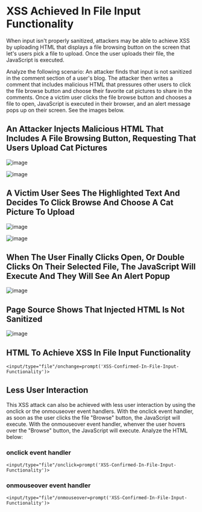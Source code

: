 <h1>XSS Achieved In File Input Functionality</h1>

When input isn't properly sanitized, attackers may be able to achieve XSS by uploading HTML that displays a file browsing button on the screen that let's users pick a file to upload. Once the user
uploads their file, the JavaScript is executed.

Analyze the following scenario: An attacker finds that input is not sanitized in the comment section of a user's blog. The attacker then writes a comment that includes malicious HTML that pressures other
users to click the file browse button and choose their favorite cat pictures to share in the comments. Once a victim user clicks the file browse button and chooses a file to open, JavaScript is executed 
in their browser, and an alert message pops up on their screen. See the images below.

<h2>An Attacker Injects Malicious HTML That Includes A File Browsing Button, Requesting That Users Upload Cat Pictures</h2>

![image](https://github.com/user-attachments/assets/045b7640-affd-426f-a194-f056240a7b16)

![image](https://github.com/user-attachments/assets/9f990a60-1f68-4b11-9289-03add413c3ab)

<h2>A Victim User Sees The Highlighted Text And Decides To Click Browse And Choose A Cat Picture To Upload</h2>

![image](https://github.com/user-attachments/assets/6250230c-2a5a-490c-8a37-4fe6c83b6e78)

![image](https://github.com/user-attachments/assets/013190ec-257b-4501-b3f3-a72dade61c05)

<h2>When The User Finally Clicks Open, Or Double Clicks On Their Selected File, The JavaScript Will Execute And They Will See An Alert Popup</h2>

![image](https://github.com/user-attachments/assets/1c7a282f-c211-4b66-9a74-d7b080b86b52)

<h2>Page Source Shows That Injected HTML Is Not Sanitized</h2>

![image](https://github.com/user-attachments/assets/f7fd5bd7-07fd-40d2-8e6a-6afbfc494a5c)

<h2>HTML To Achieve XSS In File Input Functionality</h2>

```
<input/type="file"/onchange=prompt('XSS-Confirmed-In-File-Input-Functionality')>
```

<h2>Less User Interaction</h2>

This XSS attack can also be achieved with less user interaction by using the onclick or the onmouseover event handlers. With the onclick event handler, as soon as the user clicks the 
file "Browse" button, the JavaScript will execute. With the onmouseover event handler, whenver the user hovers over the "Browse" button, the JavaScript will execute. Analyze the HTML below:

<h3>onclick event handler</h3>

```
<input/type="file"/onclick=prompt('XSS-Confirmed-In-File-Input-Functionality')>
```

<h3>onmouseover event handler</h3>

```
<input/type="file"/onmouseover=prompt('XSS-Confirmed-In-File-Input-Functionality')>
```
